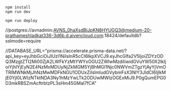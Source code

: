 ```
npm install
npm run dev
```

```
npm run deploy
```

//postgres://avnadmin:AVNS_0haXsdBjJpKN8HYUGQ3@medium-20-prathameshladkat336-3d6b.d.aivencloud.com:18424/defaultdb?sslmode=require

//DATABASE_URL="prisma://accelerate.prisma-data.net/?api_key=eyJhbGciOiJIUzI1NiIsInR5cCI6IkpXVCJ9.eyJhcGlfa2V5IjoiZDYzODQ3MzgtZTI2Mi00ZjA2LWFkYzMtYWYxOGU2ZWIwMzdiIiwidGVuYW50X2lkIjoiYjhlYjEyN2E4NzMxMDUyNjZkMGM5YjBhMGI1Njc0NWVmZTgzYjAyYjVmOTRlMWNkMjJhNzMwMDFkNGU1ODUxZiIsImludGVybmFsX3NlY3JldCI6IjlkMjE0YjI0LWIzNTktNDA3Ny1hMzYwLTk2ODUwMWIzOGExMiJ9.P0gQumEPG0D3mkRBSZmAcftrbtzPL3sHm45GMal7fCA"
